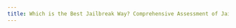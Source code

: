 ```yaml
---
title: Which is the Best Jailbreak Way? Comprehensive Assessment of Jailbreak Attacks Against LLMs
---
```

